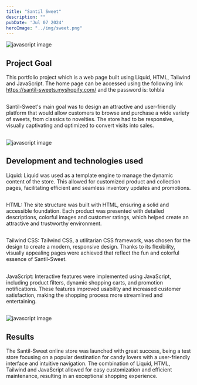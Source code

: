 ```yaml
---
title: "Santil Sweet"
description: ""
pubDate: 'Jul 07 2024'
heroImage: "../img/sweet.png"
---
```



![javascript image](/img/sweet.png)
##
## Project Goal

This portfolio project which is a web page built using Liquid, HTML, Tailwind and JavaScript. The home page can be accessed using the following link https://santil-sweets.myshopify.com/ and the password is: tohbla
##
Santil-Sweet's main goal was to design an attractive and user-friendly platform that would allow customers to browse and purchase a wide variety of sweets, from classics to novelties. The store had to be responsive, visually captivating and optimized to convert visits into sales.

##
![javascript image](/img/sweet1.png)
## 

## Development and technologies used

Liquid: Liquid was used as a template engine to manage the dynamic content of the store. This allowed for customized product and collection pages, facilitating efficient and seamless inventory updates and promotions.
## 
HTML: The site structure was built with HTML, ensuring a solid and accessible foundation. Each product was presented with detailed descriptions, colorful images and customer ratings, which helped create an attractive and trustworthy environment.
## 
Tailwind CSS: Tailwind CSS, a utilitarian CSS framework, was chosen for the design to create a modern, responsive design. Thanks to its flexibility, visually appealing pages were achieved that reflect the fun and colorful essence of Santil-Sweet.
## 
JavaScript: Interactive features were implemented using JavaScript, including product filters, dynamic shopping carts, and promotion notifications. These features improved usability and increased customer satisfaction, making the shopping process more streamlined and entertaining.

##
![javascript image](/img/code-sweet.png)
##  

## Results

The Santil-Sweet online store was launched with great success, being a test store focusing on a popular destination for candy lovers with a user-friendly interface and intuitive navigation. The combination of Liquid, HTML, Tailwind and JavaScript allowed for easy customization and efficient maintenance, resulting in an exceptional shopping experience.

